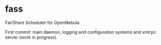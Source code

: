 # fass
FairShare Scheduler for OpenNebula

First commit: main daemon, logging and configuration systems and xmlrpc server (work in progress).
